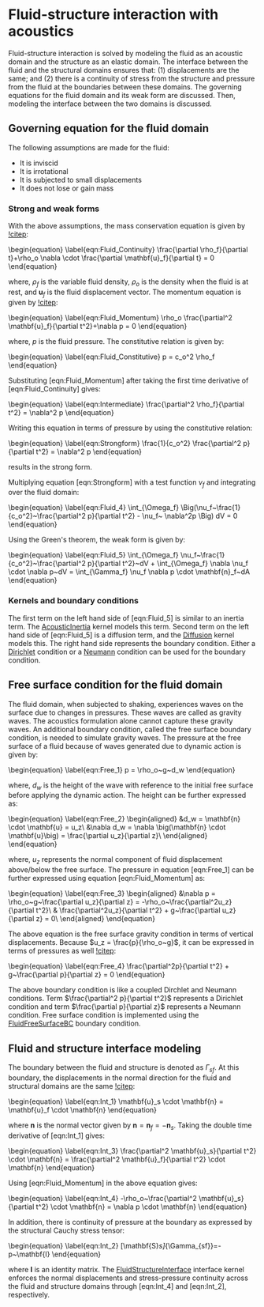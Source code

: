 # Fluid-structure interaction with acoustics

Fluid-structure interaction is solved by modeling the fluid as an acoustic domain
and the structure as an elastic domain. The interface between the fluid and the
structural domains ensures that: (1) displacements are the same; and (2) there is a
continuity of stress from the structure and pressure from the fluid at the boundaries
between these domains. The governing equations for the fluid domain and its
weak form are discussed. Then, modeling the interface between the two domains is
 discussed.  

## Governing equation for the fluid domain

The following assumptions are made for the fluid:

- It is inviscid
- It is irrotational
- It is subjected to small displacements
- It does not lose or gain mass

### Strong and weak forms

With the above assumptions, the mass conservation equation is given by [!citep](Rienstra2004,Sandberg2009,Kohnke1999):

\begin{equation}
\label{eqn:Fluid_Continuity}
\frac{\partial \rho_f}{\partial t}+\rho_o \nabla \cdot \frac{\partial \mathbf{u}_f}{\partial t} = 0
\end{equation}

where, $\rho_f$ is the variable fluid density, $\rho_o$ is the density when the fluid is at rest, and
 $\mathbf{u}_f$ is the fluid displacement vector. The momentum equation is given
by [!citep](Rienstra2004,Sandberg2009,Kohnke1999):

\begin{equation}
    \label{eqn:Fluid_Momentum}
    \rho_o \frac{\partial^2 \mathbf{u}_f}{\partial t^2}+\nabla p = 0
\end{equation}

where, $p$ is the fluid pressure. The constitutive relation is given by:

\begin{equation}
    \label{eqn:Fluid_Constitutive}
    p = c_o^2 \rho_f
\end{equation}

Substituting [eqn:Fluid_Momentum] after taking the first time derivative of [eqn:Fluid_Continuity] gives:

\begin{equation}
    \label{eqn:Intermediate}
    \frac{\partial^2 \rho_f}{\partial t^2} = \nabla^2 p
\end{equation}

Writing this equation in terms of pressure by using the constitutive relation:

\begin{equation}
    \label{eqn:Strongform}
    \frac{1}{c_o^2} \frac{\partial^2 p}{\partial t^2} = \nabla^2 p
\end{equation}

results in the strong form.

Multiplying equation [eqn:Strongform] with a test function $\nu_f$ and integrating over the fluid domain:

\begin{equation}
    \label{eqn:Fluid_4}
    \int_{\Omega_f} \Big(\nu_f~\frac{1}{c_o^2}~\frac{\partial^2 p}{\partial t^2} - \nu_f~ \nabla^2p \Big) dV = 0
\end{equation}

Using the Green's theorem, the weak form is given by:

\begin{equation}
    \label{eqn:Fluid_5}
    \int_{\Omega_f} \nu_f~\frac{1}{c_o^2}~\frac{\partial^2 p}{\partial t^2}~dV + \int_{\Omega_f} \nabla \nu_f \cdot \nabla p~dV = \int_{\Gamma_f} \nu_f \nabla p \cdot \mathbf{n}_f~dA
\end{equation}

### Kernels and boundary conditions

The first term on the left hand side of [eqn:Fluid_5] is similar to an inertia term. The [AcousticInertia](/AcousticInertia.md) kernel models this term. Second term on the left hand side of [eqn:Fluid_5] is a diffusion term, and the [Diffusion](/Diffusion.md) kernel models this. The right hand side represents the boundary condition. Either a [Dirichlet](/DirichletBC.md) condition or a [Neumann](/NeumannBC.md) condition can be used for the boundary condition.

## Free surface condition for the fluid domain

The fluid domain, when subjected to shaking, experiences waves on the surface due to changes in pressures. These waves are called as gravity waves. The acoustics formulation alone cannot capture these gravity waves. An additional boundary condition, called the free surface boundary condition, is needed to simulate gravity waves. The pressure at the free surface of a fluid because of waves generated due to dynamic action is given by:

\begin{equation}
    \label{eqn:Free_1}
    p = \rho_o~g~d_w
\end{equation}

where, $d_w$ is the height of the wave with reference to the initial free surface before applying the dynamic action. The height can be further expressed as:

\begin{equation}
    \label{eqn:Free_2}
    \begin{aligned}
    &d_w = \mathbf{n} \cdot \mathbf{u} = u_z\\
    &\nabla d_w = \nabla \big(\mathbf{n} \cdot \mathbf{u}\big) = \frac{\partial u_z}{\partial z}\\
    \end{aligned}
\end{equation}

where, $u_z$ represents the normal component of fluid displacement above/below the free surface. The pressure in equation [eqn:Free_1] can be further expressed using equation [eqn:Fluid_Momentum] as:

\begin{equation}
    \label{eqn:Free_3}
    \begin{aligned}
    &\nabla p = \rho_o~g~\frac{\partial u_z}{\partial z} = -\rho_o~\frac{\partial^2u_z}{\partial t^2}\\
    & \frac{\partial^2u_z}{\partial t^2} + g~\frac{\partial u_z}{\partial z} = 0\\
    \end{aligned}
\end{equation}

The above equation is the free surface gravity condition in terms of vertical displacements. Because $u_z = \frac{p}{\rho_o~g}$, it can be expressed in terms of pressures as well [!citep](Zhao2017):

\begin{equation}
    \label{eqn:Free_4}
    \frac{\partial^2p}{\partial t^2} + g~\frac{\partial p}{\partial z} = 0
\end{equation}

The above boundary condition is like a coupled Dirchlet and Neumann conditions. Term $\frac{\partial^2 p}{\partial t^2}$ represents a Dirichlet condition and term $\frac{\partial p}{\partial z}$ represents a Neumann condition. Free surface condition is implemented using the [FluidFreeSurfaceBC](/FluidFreeSurfaceBC.md) boundary condition.

## Fluid and structure interface modeling

The boundary between the fluid and structure is denoted as $\Gamma_{sf}$. At this boundary, the displacements in the normal direction for the fluid and structural domains are the same [!citep](Sandberg2009,Wang1997x,Bathe1995x,Everstine1997x):

\begin{equation}
    \label{eqn:Int_1}
    \mathbf{u}_s \cdot \mathbf{n} = \mathbf{u}_f \cdot \mathbf{n}
\end{equation}

where $\mathbf{n}$ is the normal vector given by $\mathbf{n} = \mathbf{n}_f = -\mathbf{n}_s$. Taking the double time derivative of [eqn:Int_1] gives:

\begin{equation}
    \label{eqn:Int_3}
    \frac{\partial^2 \mathbf{u}_s}{\partial t^2} \cdot \mathbf{n} = \frac{\partial^2 \mathbf{u}_f}{\partial t^2} \cdot \mathbf{n}
\end{equation}

Using [eqn:Fluid_Momentum] in the above equation gives:

\begin{equation}
    \label{eqn:Int_4}
    -\rho_o~\frac{\partial^2 \mathbf{u}_s}{\partial t^2} \cdot \mathbf{n} = \nabla p \cdot \mathbf{n}
\end{equation}

In addition, there is continuity of pressure at the boundary as expressed by the structural Cauchy stress tensor:

\begin{equation}
\label{eqn:Int_2}
    [\mathbf{S}_s]_{\Gamma_{sf}}=-p~\mathbf{I}
\end{equation}

where $\mathbf{I}$ is an identity matrix. The [FluidStructureInterface](/FluidStructureInterface.md) interface kernel enforces the normal displacements and stress-pressure continuity across the fluid and structure domains through [eqn:Int_4] and [eqn:Int_2], respectively.
